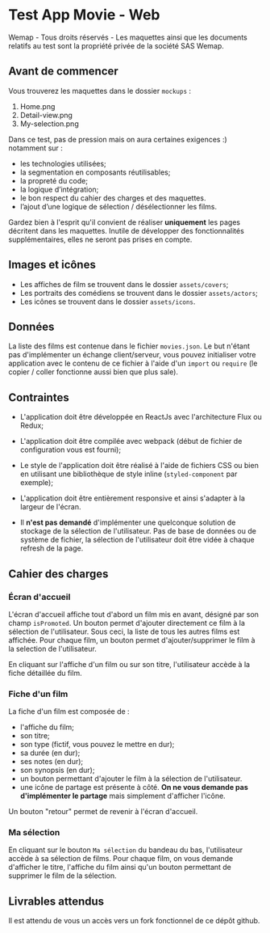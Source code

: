 # Test App Movie - Web

Wemap - Tous droits réservés - Les maquettes ainsi que les documents relatifs au test sont la propriété privée de la société SAS Wemap.


## Avant de commencer

Vous trouverez les maquettes dans le dossier `mockups` :
1) Home.png
2) Detail-view.png
3) My-selection.png

Dans ce test, pas de pression mais on aura certaines exigences :) notamment sur :
- les technologies utilisées;
- la segmentation en composants réutilisables;
- la propreté du code;
- la logique d’intégration;
- le bon respect du cahier des charges et des maquettes.
- l’ajout d’une logique de sélection / désélectionner les films.

Gardez bien à l'esprit qu'il convient de réaliser **uniquement** les pages décritent dans les maquettes. Inutile de développer des fonctionnalités supplémentaires, elles ne seront pas prises en compte.

## Images et icônes

- Les affiches de film se trouvent dans le dossier `assets/covers`;
- Les portraits des comédiens se trouvent dans le dossier `assets/actors`;
- Les icônes se trouvent dans le dossier `assets/icons`.

## Données

La liste des films est contenue dans le fichier `movies.json`. Le but n'étant pas d'implémenter un échange client/serveur, vous pouvez initialiser votre application avec le contenu de ce fichier à l'aide d'un `import` ou `require` (le copier / coller fonctionne aussi bien que plus sale).

## Contraintes

- L'application doit être développée en ReactJs avec l'architecture Flux ou Redux;
- L'application doit être compilée avec webpack (début de fichier de configuration vous est fourni);
- Le style de l'application doit être réalisé à l'aide de fichiers CSS ou bien en utilisant une bibliothèque de style inline (`styled-component` par exemple);
- L'application doit être entièrement responsive et ainsi s'adapter à la largeur de l'écran.

- Il **n'est pas demandé** d'implémenter une quelconque solution de stockage de la sélection de l'utilisateur. Pas de base de données ou de système de fichier, la sélection de l'utilisateur doit être vidée à chaque refresh de la page.

## Cahier des charges

### Écran d'accueil

L'écran d'accueil affiche tout d'abord un film mis en avant, désigné par son champ `isPromoted`. Un bouton permet d'ajouter directement ce film à la sélection de l'utilisateur.
Sous ceci, la liste de tous les autres films est affichée. Pour chaque film, un bouton permet d'ajouter/supprimer le film à la selection de l'utilisateur.

En cliquant sur l'affiche d'un film ou sur son titre, l'utilisateur accède à la fiche détaillée du film.

### Fiche d'un film

La fiche d'un film est composée de :
- l'affiche du film;
- son titre;
- son type (fictif, vous pouvez le mettre en dur);
- sa durée (en dur);
- ses notes (en dur);
- son synopsis (en dur);
- un bouton permettant d'ajouter le film à la sélection de l'utilisateur.
- une icône de partage est présente à côté. **On ne vous demande pas d'implémenter le partage** mais simplement d'afficher l'icône.


Un bouton "retour" permet de revenir à l'écran d'accueil.

### Ma sélection

En cliquant sur le bouton `Ma sélection` du bandeau du bas, l'utilisateur accède à sa sélection de films.
Pour chaque film, on vous demande d'afficher le titre, l'affiche du film ainsi qu'un bouton permettant de supprimer le film de la sélection.

## Livrables attendus

Il est attendu de vous un accès vers un fork fonctionnel de ce dépôt github.
